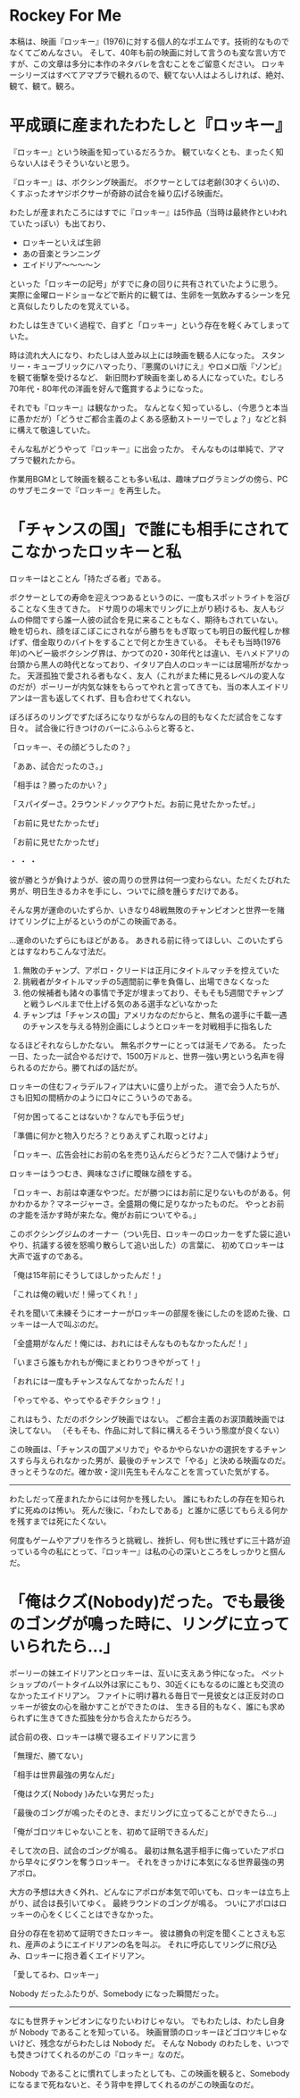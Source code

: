 # Rockey For Me

本稿は、映画『ロッキー』(1976)に対する個人的なポエムです。技術的なものでなくてごめんなさい。
そして、40年も前の映画に対して言うのも変な言い方ですが、この文章は多分に本作のネタバレを含むことをご留意ください。
ロッキーシリーズはすべてアマプラで観れるので、観てない人はよろしければ、絶対、観て、観て。観ろ。

# 平成頭に産まれたわたしと『ロッキー』

『ロッキー』という映画を知っているだろうか。
観ていなくとも、まったく知らない人はそうそういないと思う。

『ロッキー』は、ボクシング映画だ。
ボクサーとしては老齢(30才くらい)の、くすぶったオヤジボクサーが奇跡の試合を繰り広げる映画だ。


わたしが産まれたころにはすでに『ロッキー』は5作品（当時は最終作といわれていたっぽい）も出ており、

* ロッキーといえば生卵
* あの音楽とランニング
* エイドリア～～～～ン

といった「ロッキーの記号」がすでに身の回りに共有されていたように思う。
実際に金曜ロードショーなどで断片的に観ては、生卵を一気飲みするシーンを兄と真似したりしたのを覚えている。

わたしは生きていく過程で、自ずと「ロッキー」という存在を軽くみてしまっていた。

時は流れ大人になり、わたしは人並み以上には映画を観る人になった。
スタンリー・キューブリックにハマったり、『悪魔のいけにえ』やロメロ版『ゾンビ』を観て衝撃を受けるなど、
新旧問わず映画を楽しめる人になっていた。むしろ70年代・80年代の洋画を好んで鑑賞するようになった。

それでも『ロッキー』は観なかった。
なんとなく知っているし、（今思うと本当に愚かだが）「どうせご都合主義のよくある感動ストーリーでしょ？」などと斜に構えて敬遠していた。

そんな私がどうやって『ロッキー』に出会ったか。
そんなものは単純で、アマプラで観れたから。

作業用BGMとして映画を観ることも多い私は、趣味プログラミングの傍ら、PCのサブモニターで『ロッキー』を再生した。

# 「チャンスの国」で誰にも相手にされてこなかったロッキーと私

ロッキーはとことん「持たざる者」である。

ボクサーとしての寿命を迎えつつあるというのに、一度もスポットライトを浴びることなく生きてきた。
ドサ周りの場末でリングに上がり続けるも、友人もジムの仲間ですら誰一人彼の試合を見に来ることもなく、期待もされていない。
瞼を切られ、顔をぼこぼこにされながら勝ちをもぎ取っても明日の飯代程しか稼げず、借金取りのバイトをすることで何とか生きている。
そもそも当時(1976年)のヘビー級ボクシング界は、かつての20・30年代とは違い、モハメドアリの台頭から黒人の時代となっており、イタリア白人のロッキーには居場所がなかった。
天涯孤独で愛される者もなく、友人（これがまた稀に見るレベルの変人なのだが）ポーリーが内気な妹をもらってやれと言ってきても、当の本人エイドリアンは一言も返してくれず、目も合わせてくれない。

ぼろぼろのリングでずたぼろになりながらなんの目的もなくただ試合をこなす日々。
試合後に行きつけのバーにふらふらと寄ると、

「ロッキー、その顔どうしたの？」

「ああ、試合だったのさ。」

「相手は？勝ったのかい？」

「スパイダーさ。2ラウンドノックアウトだ。お前に見せたかったぜ。」



「お前に見せたかったぜ」

「お前に見せたかったぜ」

・
・
・

彼が勝とうが負けようが、彼の周りの世界は何一つ変わらない。ただくたびれた男が、明日生きるカネを手にし、ついでに顔を腫らすだけである。

そんな男が運命のいたずらか、いきなり48戦無敗のチャンピオンと世界一を賭けてリングに上がるというのがこの映画である。

…運命のいたずらにもほどがある。
あきれる前に待ってほしい、このいたずらとはすなわちこんな寸法だ。

1. 無敗のチャンプ、アポロ・クリードは正月にタイトルマッチを控えていた
2. 挑戦者がタイトルマッチの5週間前に拳を負傷し、出場できなくなった
3. 他の候補者も諸々の事情で予定が埋まっており、そもそも5週間でチャンプと戦うレベルまで仕上げる気のある選手などいなかった
4. チャンプは「チャンスの国」アメリカなのだからと、無名の選手に千載一遇のチャンスを与える特別企画にしようとロッキーを対戦相手に指名した

なるほどそれならしかたない。
無名ボクサーにとっては涎モノである。
たった一日、たった一試合やるだけで、1500万ドルと、世界一強い男という名声を得られるのだから。勝てればの話だが。

ロッキーの住むフィラデルフィアは大いに盛り上がった。
道で会う人たちが、さも旧知の間柄かのように口々にこういうのである。

「何か困ってることはないか？なんでも手伝うぜ」

「準備に何かと物入りだろ？とりあえずこれ取っとけよ」

「ロッキー、広告会社にお前の名を売り込んだらどうだ？二人で儲けようぜ」

ロッキーはうつむき、興味なさげに曖昧な顔をする。


「ロッキー、お前は幸運なやつだ。だが勝つにはお前に足りないものがある。何かわかるか？マネージャーさ。全盛期の俺に足りなかったものだ。
やっとお前の才能を活かす時が来たな。俺がお前についてやる。」

このボクシングジムのオーナー（つい先日、ロッキーのロッカーをずた袋に追いやり、抗議する彼を怒鳴り散らして追い出した）の言葉に、
初めてロッキーは大声で返すのである。

「俺は15年前にそうしてほしかったんだ！」

「これは俺の戦いだ！帰ってくれ！」

それを聞いて未練そうにオーナーがロッキーの部屋を後にしたのを認めた後、ロッキーは一人で叫ぶのだ。

「全盛期がなんだ！俺には、おれにはそんなものもなかったんだ！」

「いまさら誰もかれもが俺にまとわりつきやがって！」

「おれには一度もチャンスなんてなかったんだ！」

「やってやる、やってやるぞチクショウ！」


これはもう、ただのボクシング映画ではない。
ご都合主義のお涙頂戴映画では決してない。
（そもそも、作品に対して斜に構えるそういう態度が良くない）

この映画は、「チャンスの国アメリカで」やるかやらないかの選択をするチャンスすら与えられなかった男が、最後のチャンスで「やる」と決める映画なのだ。
きっとそうなのだ。確か故・淀川先生もそんなことを言っていた気がする。


___

わたしだって産まれたからには何かを残したい。
誰にもわたしの存在を知られずに死ぬのは怖い。
死んだ後に、「わたしである」と誰かに感じてもらえる何かを残すまでは死にたくない。

何度もゲームやアプリを作ろうと挑戦し、挫折し、何も世に残せずに三十路が迫っている今の私にとって、『ロッキー』は私の心の深いところをしっかりと掴んだ。


# 「俺はクズ(Nobody)だった。でも最後のゴングが鳴った時に、リングに立っていられたら…」

ポーリーの妹エイドリアンとロッキーは、互いに支えあう仲になった。
ペットショップのパートタイム以外は家にこもり、30近くにもなるのに誰とも交流のなかったエイドリアン。
ファイトに明け暮れる毎日で一見彼女とは正反対のロッキーが彼女の心を融かすことができたのは、
生きる目的もなく、誰にも求められずに生きてきた孤独を分かち合えたからだろう。

試合前の夜、ロッキーは横で寝るエイドリアンに言う

「無理だ、勝てない」

「相手は世界最強の男なんだ」

「俺はクズ( Nobody )みたいな男だった」

「最後のゴングが鳴ったそのとき、まだリングに立ってることができたら…」

「俺がゴロツキじゃないことを、初めて証明できるんだ」

そして次の日、試合のゴングが鳴る。
最初は無名選手相手に侮っていたアポロから早々にダウンを奪うロッキー。
それをきっかけに本気になる世界最強の男アポロ。

大方の予想は大きく外れ、どんなにアポロが本気で叩いても、ロッキーは立ち上がり、試合は長引いてゆく。
最終ラウンドのゴングが鳴る。
ついにアポロはロッキーの心をくじくことはできなかった。

自分の存在を初めて証明できたロッキー。
彼は勝負の判定を聞くことさえも忘れ、産声のようにエイドリアンの名を叫ぶ。
それに呼応してリングに飛び込み、ロッキーに抱き着くエイドリアン。

「愛してるわ、ロッキー」

Nobody だったふたりが、Somebody になった瞬間だった。

___

なにも世界チャンピオンになりたいわけじゃない。
でもわたしは、わたし自身が Nobody であることを知っている。
映画冒頭のロッキーほどゴロツキじゃないけど、残念ながらわたしは Nobody だ。
そんな Nobody のわたしを、いつでも焚きつけてくれるのがこの『ロッキー』なのだ。

Nobody であることに慣れてしまったとしても、この映画を観ると、Somebody になるまで死ねないと、そう背中を押してくれるのがこの映画なのだ。
